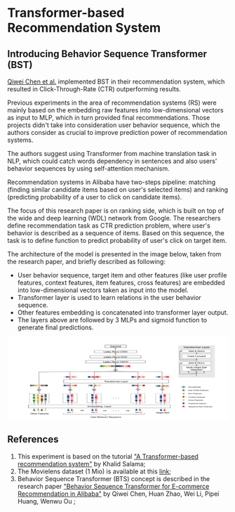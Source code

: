 # Transformer-based Recommendation System

## Introducing Behavior Sequence Transformer (BST)

[Qiwei Chen et al.](https://arxiv.org/abs/1905.06874) implemented BST in their recommendation system, which resulted in Click-Through-Rate (CTR) outperforming results. 

Previous experiments in the area of recommendation systems (RS) were mainly based on the embedding raw features into low-dimensional vectors as input to MLP, which in turn provided final recommendations.  Those projects didn't take into consideration user behavior sequence, which the authors consider as crucial to improve prediction power of recommendation systems.

The authors suggest using Transformer from machine translation task in NLP, which could catch words dependency in sentences and also users' behavior sequences by using self-attention mechanism.  

Recommendation systems in Alibaba have two-steps pipeline: matching (finding similar candidate items based on user's selected items) and ranking (predicting probability of a user to click on candidate items).

The focus of this research paper is on ranking side, which is built on top of the wide and deep learning (WDL) network from Google.  The researchers define recommendation task as CTR prediction problem, where user's behavior is described as a sequence of items.  Based on this sequence, the task is to define function to predict probability of user's click on target item.

The architecture of the model is presented in the image below, taken from the research paper, and briefly described as following:

*   User behavior sequence, target item and other features (like user profile features, context features, item features, cross features) are embedded into low-dimensional vectors taken as input into the model.
*  Transformer layer is used to learn relations in the user behavior sequence.
*  Other features embedding is concatenated into transformer layer output.
*  The layers above are followed by 3 MLPs and sigmoid function to generate final predictions.

<p align="left">
  <img width="631" height="188" src="BST_Architecture.png">
</p>

## References

1.   This experiment is based on the tutorial ["A Transformer-based recommendation system"](https://keras.io/examples/structured_data/movielens_recommendations_transformers/) by Khalid Salama;
2.   The Movielens dataset (1 Mio) is available at this [link](https://grouplens.org/datasets/movielens/1m/);
3.   Behavior Sequence Transformer (BTS) concept is described in the research paper ["Behavior Sequence Transformer for E-commerce Recommendation in Alibaba"](https://arxiv.org/abs/1905.06874) by Qiwei Chen, Huan Zhao, Wei Li, Pipei Huang, Wenwu Ou ;


  
 
